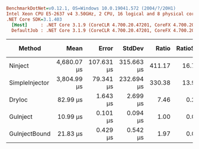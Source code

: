 ``` ini

BenchmarkDotNet=v0.12.1, OS=Windows 10.0.19041.572 (2004/?/20H1)
Intel Xeon CPU E5-2637 v4 3.50GHz, 2 CPU, 16 logical and 8 physical cores
.NET Core SDK=3.1.403
  [Host]     : .NET Core 3.1.9 (CoreCLR 4.700.20.47201, CoreFX 4.700.20.47203), X64 RyuJIT
  DefaultJob : .NET Core 3.1.9 (CoreCLR 4.700.20.47201, CoreFX 4.700.20.47203), X64 RyuJIT


```
|         Method |        Mean |      Error |     StdDev |  Ratio | RatioSD |   Gen 0 |  Gen 1 | Gen 2 | Allocated |
|--------------- |------------:|-----------:|-----------:|-------:|--------:|--------:|-------:|------:|----------:|
|        Ninject | 4,680.07 μs | 107.631 μs | 315.663 μs | 411.17 |   16.79 | 23.4375 | 7.8125 |     - | 236.54 KB |
| SimpleInjector | 3,804.99 μs |  79.341 μs | 232.694 μs | 330.38 |   13.93 | 23.4375 | 7.8125 |     - | 201.04 KB |
|         DryIoc |    82.99 μs |   1.643 μs |   2.699 μs |   7.46 |    0.25 |  9.5215 | 0.3662 |     - |  73.59 KB |
|       GuInject |    10.99 μs |   0.101 μs |   0.094 μs |   1.00 |    0.00 |  1.1139 | 0.0153 |     - |   8.53 KB |
|  GuInjectBound |    21.83 μs |   0.429 μs |   0.542 μs |   1.97 |    0.04 |  2.9297 | 0.0916 |     - |  22.48 KB |
